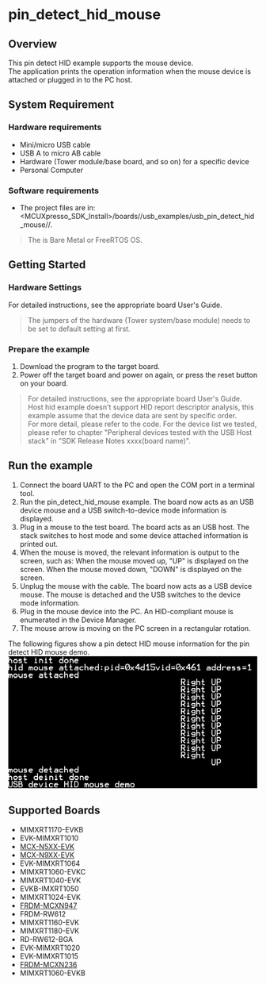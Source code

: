# pin_detect_hid_mouse



## Overview

This pin detect HID example supports the mouse device. 
<br> The application prints the operation information when the mouse device is attached or plugged in to the PC host.


## System Requirement

### Hardware requirements

- Mini/micro USB cable
- USB A to micro AB cable
- Hardware (Tower module/base board, and so on) for a specific device
- Personal Computer


### Software requirements

- The project files are in: 
<br> <MCUXpresso_SDK_Install>/boards/<board>/usb_examples/usb_pin_detect_hid_mouse/<rtos>/<toolchain>.
> The <rtos> is Bare Metal or FreeRTOS OS.


## Getting Started

### Hardware Settings

For detailed instructions, see the appropriate board User's Guide.
> The jumpers of the hardware (Tower system/base module) needs to be set to default setting at first.


### Prepare the example 

1.  Download the program to the target board.
2.  Power off the target board and power on again, or press the reset button on your board.

> For detailed instructions, see the appropriate board User's Guide.
> Host hid example doesn't support HID report descriptor analysis, this example assume that the device data are sent by specific order. 
      <br> For more detail, please refer to the code. For the device list we tested,
      <br> please refer to chapter "Peripheral devices tested with the USB Host stack" in "SDK Release Notes xxxx(board name)".

## Run the example

1. Connect the board UART to the PC and open the COM port in a terminal tool.
2. Run the pin_detect_hid_mouse example. The board now acts as an USB device mouse and a USB switch-to-device mode information is displayed.
3. Plug in a mouse to the test board. The board acts as an USB host. The stack switches to host mode and some device attached information is printed out.
4. When the mouse is moved, the relevant information is output to the screen, such as:
	When the mouse moved up, "UP" is displayed on the screen.
	When the mouse moved down, "DOWN" is displayed on the screen.
5. Unplug the mouse with the cable. The board now acts as a USB device mouse. The mouse is detached and the USB switches to the device mode information.
6. Plug in the mouse device into the PC. An HID-compliant mouse is enumerated in the Device Manager.
7. The mouse arrow is moving on the PC screen in a rectangular rotation.

The following figures show a pin detect HID mouse information for the pin detect HID mouse demo.
<br>![Pin detect hid mouse demo](pin_detect.jpg "Pin detect hid mouse demo")




## Supported Boards
- MIMXRT1170-EVKB
- EVK-MIMXRT1010
- [MCX-N5XX-EVK](../../_boards/mcxn5xxevk/usb_examples/usb_pin_detect_hid_mouse/example_board_readme.md)
- [MCX-N9XX-EVK](../../_boards/mcxn9xxevk/usb_examples/usb_pin_detect_hid_mouse/example_board_readme.md)
- EVK-MIMXRT1064
- MIMXRT1060-EVKC
- MIMXRT1040-EVK
- EVKB-IMXRT1050
- MIMXRT1024-EVK
- [FRDM-MCXN947](../../_boards/frdmmcxn947/usb_examples/usb_pin_detect_hid_mouse/example_board_readme.md)
- FRDM-RW612
- MIMXRT1160-EVK
- MIMXRT1180-EVK
- RD-RW612-BGA
- EVK-MIMXRT1020
- EVK-MIMXRT1015
- [FRDM-MCXN236](../../_boards/frdmmcxn236/usb_examples/usb_pin_detect_hid_mouse/example_board_readme.md)
- MIMXRT1060-EVKB
